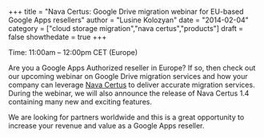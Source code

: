 +++
  title = "Nava Certus: Google Drive migration webinar for EU-based Google Apps resellers"
  author = "Lusine Kolozyan"
  date = "2014-02-04"
  category = ["cloud storage migration","nava certus","products"]
  draft = false
  showthedate = true
+++

Time: 11:00am – 12:00pm CET (Europe)

Are you a Google Apps Authorized reseller in Europe? If so, then check out our upcoming webinar on Google Drive migration services and how your company can leverage [Nava Certus](/products/nava-certus/) to deliver accurate migration services. During the webinar, we will also announce the release of Nava Certus 1.4 containing many new and exciting features.

We are looking for partners worldwide and this is a great opportunity to increase your revenue and value as a Google Apps reseller.